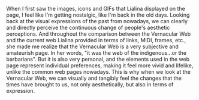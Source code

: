 When I first saw the images, icons and GIFs that Lialina displayed on the page, I feel like I'm getting nostalgic, like I'm back in the old days. Looking back at the visual expressions of the past from nowadays, we can clearly and directly perceive the continuous change of people's aesthetic perceptions. And throughout the comparison between the Vernacular Web and the current web Lialina provided in terms of links, MIDI, frames, etc., she made me realize that the Vernacular Web is a very subjective and amateurish page. In her words, "it was the web of the indigenous...or the barbarians". But it is also very personal, and the elements used in the web page represent individual preferences, making it feel more vivid and lifelike, unlike the common web pages nowadays. This is why when we look at the Vernacular Web, we can visually and tangibly feel the changes that the times have brought to us, not only aesthetically, but also in terms of expression.
